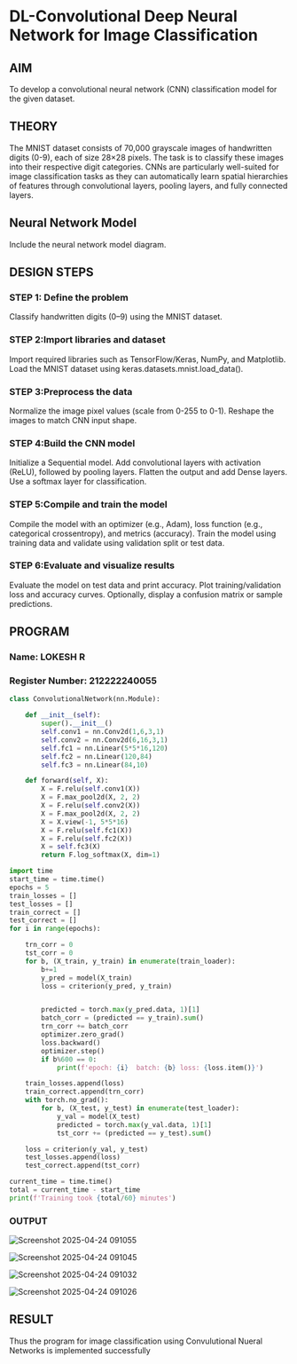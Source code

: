 # DL-Convolutional Deep Neural Network for Image Classification

## AIM
To develop a convolutional neural network (CNN) classification model for the given dataset.

## THEORY
The MNIST dataset consists of 70,000 grayscale images of handwritten digits (0-9), each of size 28×28 pixels. The task is to classify these images into their respective digit categories. CNNs are particularly well-suited for image classification tasks as they can automatically learn spatial hierarchies of features through convolutional layers, pooling layers, and fully connected layers.

## Neural Network Model
Include the neural network model diagram.

## DESIGN STEPS
 

### STEP 1: Define the problem
Classify handwritten digits (0–9) using the MNIST dataset.


### STEP 2:Import libraries and dataset
Import required libraries such as TensorFlow/Keras, NumPy, and Matplotlib. Load the MNIST dataset using keras.datasets.mnist.load_data().



### STEP 3:Preprocess the data
Normalize the image pixel values (scale from 0-255 to 0-1). Reshape the images to match CNN input shape.



### STEP 4:Build the CNN model
Initialize a Sequential model. Add convolutional layers with activation (ReLU), followed by pooling layers. Flatten the output and add Dense layers. Use a softmax layer for classification.




### STEP 5:Compile and train the model
Compile the model with an optimizer (e.g., Adam), loss function (e.g., categorical crossentropy), and metrics (accuracy). Train the model using training data and validate using validation split or test data.




### STEP 6:Evaluate and visualize results
Evaluate the model on test data and print accuracy. Plot training/validation loss and accuracy curves. Optionally, display a confusion matrix or sample predictions.



## PROGRAM

### Name: LOKESH R

### Register Number: 212222240055

```python
class ConvolutionalNetwork(nn.Module):

    def __init__(self):
        super().__init__()
        self.conv1 = nn.Conv2d(1,6,3,1)
        self.conv2 = nn.Conv2d(6,16,3,1)
        self.fc1 = nn.Linear(5*5*16,120)
        self.fc2 = nn.Linear(120,84)
        self.fc3 = nn.Linear(84,10)

    def forward(self, X):
        X = F.relu(self.conv1(X))
        X = F.max_pool2d(X, 2, 2)
        X = F.relu(self.conv2(X))
        X = F.max_pool2d(X, 2, 2)
        X = X.view(-1, 5*5*16)
        X = F.relu(self.fc1(X))
        X = F.relu(self.fc2(X))
        X = self.fc3(X)
        return F.log_softmax(X, dim=1)

import time
start_time = time.time()
epochs = 5
train_losses = []
test_losses = []
train_correct = []
test_correct = []
for i in range(epochs):

    trn_corr = 0
    tst_corr = 0
    for b, (X_train, y_train) in enumerate(train_loader):
        b+=1
        y_pred = model(X_train)
        loss = criterion(y_pred, y_train)


        predicted = torch.max(y_pred.data, 1)[1]
        batch_corr = (predicted == y_train).sum()
        trn_corr += batch_corr
        optimizer.zero_grad()
        loss.backward()
        optimizer.step()
        if b%600 == 0:
            print(f'epoch: {i}  batch: {b} loss: {loss.item()}')

    train_losses.append(loss)
    train_correct.append(trn_corr)
    with torch.no_grad():
        for b, (X_test, y_test) in enumerate(test_loader):
            y_val = model(X_test)
            predicted = torch.max(y_val.data, 1)[1]
            tst_corr += (predicted == y_test).sum()

    loss = criterion(y_val, y_test)
    test_losses.append(loss)
    test_correct.append(tst_corr)

current_time = time.time()
total = current_time - start_time
print(f'Training took {total/60} minutes')

```

### OUTPUT


![Screenshot 2025-04-24 091055](https://github.com/user-attachments/assets/74d07cc1-4654-4f2f-998f-2c818ca7cf36)


![Screenshot 2025-04-24 091045](https://github.com/user-attachments/assets/cf5b6dab-f171-4213-a6f5-a06c83d031f6)


![Screenshot 2025-04-24 091032](https://github.com/user-attachments/assets/f92a006f-7557-4055-be75-bb54cd07ee39)


![Screenshot 2025-04-24 091026](https://github.com/user-attachments/assets/d4cb8a43-e1ca-462d-b39a-ff9bc464ac39)



## RESULT
Thus the program for image classification using Convulutional Nueral Networks is implemented successfully
